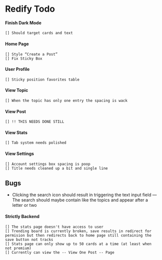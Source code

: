 # Redify Todo

#### Finish Dark Mode
	[] Should target cards and text

#### Home Page
	[] Style “Create a Post”
	[] Fix Sticky Box

#### User Profile
	[] Sticky position favorites table

#### View Topic
	[] When the topic has only one entry the spacing is wack

#### View Post
	[] !! THIS NEEDS DONE STILL

#### View Stats
	[] Tab system needs polished

#### View Settings
	[] Account settings box spacing is poop
	[] Title needs cleaned up a bit and single line

## Bugs 
- Clicking the search icon should result in triggering the text input field
— The search should maybe contain like the topics and appear after a letter or two






#### Strictly Backend
	[] The stats page doesn't have access to user
	[] Trending board is currently broken, save results in redirect for permision but then redirects back to home page still containing the save button not tracks
	[] Stats page can only show up to 50 cards at a time (at least when not premium)
	[] Currently can view the -- View One Post -- Page


